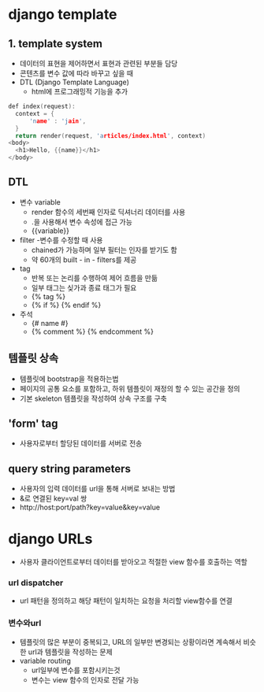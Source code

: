 # django template
## 1. template system
- 데이터의 표현을 제어하면서 표현과 관련된 부분들 담당
- 콘텐츠를 변수 값에 따라 바꾸고 싶을 때
- DTL (Django Template Language)
  - html에 프로그래밍적 기능을 추가

```cpp
def index(request):
  context = {
      'name' : 'jain',
  }
  return render(request, 'articles/index.html', context)
<body>
  <h1>Hello, {{name}}</h1>
</body>
```
## DTL
- 변수 variable
  - render 함수의 세번째 인자로 딕셔너리 데이터를 사용
  - .을 사용해서 변수 속성에 접근 가능
  - {{variable}}
- filter
  -변수를 수정할 때 사용
  - chained가 가능하며 일부 필터는 인자를 받기도 함
  - 약 60개의 built - in - filters를 제공
- tag
  - 반복 또는 논리를 수행하여 제어 흐름을 만듦
  - 일부 태그는 싲가과 종료 태그가 필요
  - {% tag %}
  - {% if %}  {% endif %}
- 주석
  - {# name #}
  - {% comment %} {% endcomment %}

## 템플릿 상속
- 템플릿에 bootstrap을 적용하는법 
- 페이지의 공통 요소를 포함하고, 하위 템플릿이 재정의 할 수 있는 공간을 정의
- 기본 skeleton 템플릿을 작성하여 상속 구조를 구축

## 'form' tag
- 사용자로부터 할당된 데이터를 서버로 전송

## query string parameters
- 사용자의 입력 데이터를 url을 통해 서버로 보내는 방법
- &로 연결된 key=val 쌍
- http://host:port/path?key=value&key=value


# django URLs
- 사용자 클라이언트로부터 데이터를 받아오고 적절한 view 함수를 호출하는 역할

### url dispatcher
- url 패턴을 정의하고 해당 패턴이 일치하는 요청을 처리할 view함수를 연결

### 변수와url
- 템플릿의 많은 부분이 중복되고, URL의 일부만 변경되는 상황이라면 계속해서 비슷한 url과 템플릿을 작성하는 문제
- variable routing
  - url일부에 변수를 포함시키는것
  - 변수는 view 함수의 인자로 전달 가능
  
